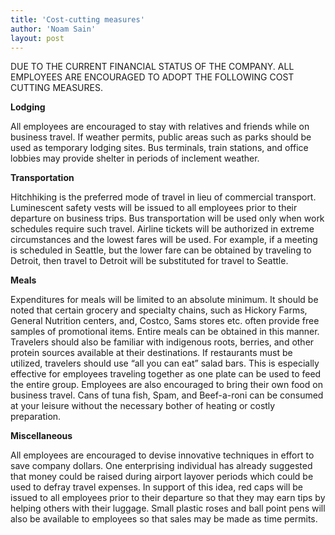 ```yaml
---
title: 'Cost-cutting measures'
author: 'Noam Sain'
layout: post
---
```


DUE TO THE CURRENT FINANCIAL STATUS OF THE COMPANY. ALL EMPLOYEES ARE ENCOURAGED TO ADOPT THE FOLLOWING COST CUTTING MEASURES.

**Lodging**

All employees are encouraged to stay with relatives and friends while on business travel. If weather permits, public areas such as parks should be used as temporary lodging sites. Bus terminals, train stations, and office lobbies may provide shelter in periods of inclement weather.

**Transportation**

Hitchhiking is the preferred mode of travel in lieu of commercial transport. Luminescent safety vests will be issued to all employees prior to their departure on business trips. Bus transportation will be used only when work schedules require such travel. Airline tickets will be authorized in extreme circumstances and the lowest fares will be used. For example, if a meeting is scheduled in Seattle, but the lower fare can be obtained by traveling to Detroit, then travel to Detroit will be substituted for travel to Seattle.

**Meals**

Expenditures for meals will be limited to an absolute minimum. It should be noted that certain grocery and specialty chains, such as Hickory Farms, General Nutrition centers, and, Costco, Sams stores etc. often provide free samples of promotional items. Entire meals can be obtained in this manner. Travelers should also be familiar with indigenous roots, berries, and other protein sources available at their destinations. If restaurants must be utilized, travelers should use “all you can eat” salad bars. This is especially effective for employees traveling together as one plate can be used to feed the entire group. Employees are also encouraged to bring their own food on business travel. Cans of tuna fish, Spam, and Beef-a-roni can be consumed at your leisure without the necessary bother of heating or costly preparation.

**Miscellaneous**

All employees are encouraged to devise innovative techniques in effort to save company dollars. One enterprising individual has already suggested that money could be raised during airport layover periods which could be used to defray travel expenses. In support of this idea, red caps will be issued to all employees prior to their departure so that they may earn tips by helping others with their luggage. Small plastic roses and ball point pens will also be available to employees so that sales may be made as time permits.

